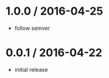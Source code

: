 
1.0.0 / 2016-04-25
==================

  * follow semver

0.0.1 / 2016-04-22
==================

  * initial release
